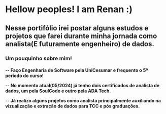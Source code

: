<h1> Hellow peoples! I am Renan :) </h1>

<h2>Nesse portifólio irei postar alguns estudos e projetos que farei durante minha jornada como analista(E futuramente engenheiro) de dados. </h2>  

<h3> Um pouquinho sobre mim! </h3>

<h4>
-- Faço Engenharia de Software pela UniCesumar e frequento o 5º período do curso! 
  
-- No momento atual(05/2024) já tenho dois certificados de analista de dados, um pela SoulCode e outro pela ADA Tech. 

-- Já realizo alguns projetos como analista principalmente auxiliando na vizualização e extração de dados para TCC e pós graduações.

</h4>


